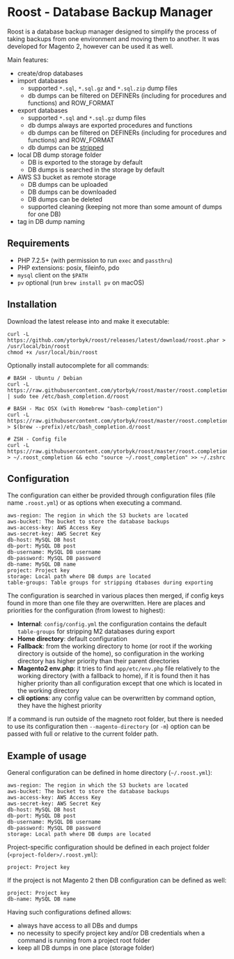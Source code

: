 
# Roost - Database Backup Manager

Roost is a database backup manager designed to simplify the process of taking backups from one environment and moving them to another. 
It was developed for Magento 2, however can be used it as well.

Main features:
* create/drop databases
* import databases
  * supported `*.sql`, `*.sql.gz` and `*.sql.zip` dump files
  * db dumps can be filtered on DEFINERs (including for procedures and functions) and ROW_FORMAT
* export databases
  * supported `*.sql` and `*.sql.gz` dump files
  * db dumps always are exported procedures and functions
  * db dumps can be filtered on DEFINERs (including for procedures and functions) and ROW_FORMAT
  * db dumps can be [stripped](https://github.com/netz98/n98-magerun/wiki/Stripped-Database-Dumps)
* local DB dump storage folder
  * DB is exported to the storage by default
  * DB dumps is searched in the storage by default
* AWS S3 bucket as remote storage
  * DB dumps can be uploaded
  * DB dumps can be downloaded
  * DB dumps can be deleted
  * supported cleaning (keeping not more than some amount of dumps for one DB)
* tag in DB dump naming


## Requirements

* PHP 7.2.5+ (with permission to run `exec` and `passthru`)
* PHP extensions: posix, fileinfo, pdo
* `mysql` client on the `$PATH`
* `pv` optional (run `brew install pv` on macOS)


## Installation

Download the latest release into and make it executable:

    curl -L https://github.com/ytorbyk/roost/releases/latest/download/roost.phar > /usr/local/bin/roost
    chmod +x /usr/local/bin/roost

Optionally install autocomplete for all commands:

    # BASH - Ubuntu / Debian
    curl -L https://raw.githubusercontent.com/ytorbyk/roost/master/roost.completion | sudo tee /etc/bash_completion.d/roost

    # BASH - Mac OSX (with Homebrew "bash-completion")
    curl -L https://raw.githubusercontent.com/ytorbyk/roost/master/roost.completion > $(brew --prefix)/etc/bash_completion.d/roost

    # ZSH - Config file
    curl -L https://raw.githubusercontent.com/ytorbyk/roost/master/roost.completion > ~/.roost_completion && echo "source ~/.roost_completion" >> ~/.zshrc


## Configuration

The configuration can either be provided through configuration files (file name `.roost.yml`) or as options when executing a command.

    aws-region: The region in which the S3 buckets are located
    aws-bucket: The bucket to store the database backups
    aws-access-key: AWS Access Key
    aws-secret-key: AWS Secret Key
    db-host: MySQL DB host
    db-port: MySQL DB post
    db-username: MySQL DB username
    db-password: MySQL DB password
    db-name: MySQL DB name
    project: Project key
    storage: Local path where DB dumps are located
    table-groups: Table groups for stripping dtabases during exporting

The configuration is searched in various places then merged, if config keys found in more than one file they are overwritten. 
Here are places and priorities for the configuration (from lowest to highest):

* **Internal**: `config/config.yml` the configuration contains the default `table-groups` for stripping M2 databases during export
* **Home directory**: default configuration
* **Fallback**: from the working directory to home (or root if the working directory is outside of the home), so configuration in the working directory has higher priority than their parent directories
* **Magento2 env.php**: it tries to find `app/etc/env.php` file relatively to the working directory (with a fallback to home), if it is found then it has higher priority than all configuration except that one which is located in the working directory
* **cli options**: any config value can be overwritten by command option, they have the highest priority

If a command is run outside of the magneto root folder, but there is needed to use its configuration then `--magento-directory` (or `-m`) option can be passed with full or relative to the current folder path.


## Example of usage

General configuration can be defined in home directory (`~/.roost.yml`):

    aws-region: The region in which the S3 buckets are located
    aws-bucket: The bucket to store the database backups
    aws-access-key: AWS Access Key
    aws-secret-key: AWS Secret Key
    db-host: MySQL DB host
    db-port: MySQL DB post
    db-username: MySQL DB username
    db-password: MySQL DB password
    storage: Local path where DB dumps are located

Project-specific configuration should be defined in each project folder (`<project-folder>/.roost.yml`):

    project: Project key
    
If the project is not Magento 2 then DB configuration can be defined as well:

    project: Project key
    db-name: MySQL DB name


Having such configurations defined allows:
* always have access to all DBs and dumps
* no necessity to specify project key and/or DB credentials when a command is running from a project root folder
* keep all DB dumps in one place (storage folder)
